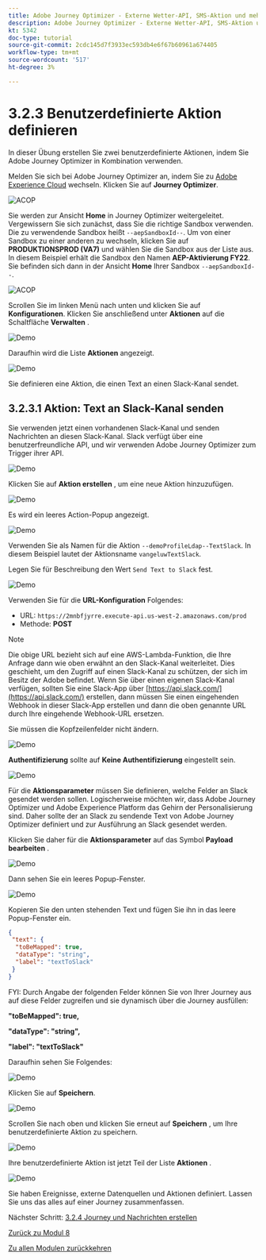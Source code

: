 ```yaml
---
title: Adobe Journey Optimizer - Externe Wetter-API, SMS-Aktion und mehr - Definition benutzerdefinierter Aktionen
description: Adobe Journey Optimizer - Externe Wetter-API, SMS-Aktion und mehr - Definition benutzerdefinierter Aktionen
kt: 5342
doc-type: tutorial
source-git-commit: 2cdc145d7f3933ec593db4e6f67b60961a674405
workflow-type: tm+mt
source-wordcount: '517'
ht-degree: 3%

---
```


# 3.2.3 Benutzerdefinierte Aktion definieren

In dieser Übung erstellen Sie zwei benutzerdefinierte Aktionen, indem Sie Adobe Journey Optimizer in Kombination verwenden.

Melden Sie sich bei Adobe Journey Optimizer an, indem Sie zu [Adobe Experience Cloud](https://experience.adobe.com) wechseln. Klicken Sie auf **Journey Optimizer**.

![ACOP](./../../../modules/ajo-b2c/module3.2/images/acophome.png)

Sie werden zur Ansicht **Home** in Journey Optimizer weitergeleitet. Vergewissern Sie sich zunächst, dass Sie die richtige Sandbox verwenden. Die zu verwendende Sandbox heißt `--aepSandboxId--`. Um von einer Sandbox zu einer anderen zu wechseln, klicken Sie auf **PRODUKTIONSPROD (VA7)** und wählen Sie die Sandbox aus der Liste aus. In diesem Beispiel erhält die Sandbox den Namen **AEP-Aktivierung FY22**. Sie befinden sich dann in der Ansicht **Home** Ihrer Sandbox `--aepSandboxId--`.

![ACOP](./../../../modules/ajo-b2c/module3.2/images/acoptriglp.png)

Scrollen Sie im linken Menü nach unten und klicken Sie auf **Konfigurationen**. Klicken Sie anschließend unter **Aktionen** auf die Schaltfläche **Verwalten** .

![Demo](./images/menuactions.png)

Daraufhin wird die Liste **Aktionen** angezeigt.

![Demo](./images/acthome.png)

Sie definieren eine Aktion, die einen Text an einen Slack-Kanal sendet.

## 3.2.3.1 Aktion: Text an Slack-Kanal senden

Sie verwenden jetzt einen vorhandenen Slack-Kanal und senden Nachrichten an diesen Slack-Kanal. Slack verfügt über eine benutzerfreundliche API, und wir verwenden Adobe Journey Optimizer zum Trigger ihrer API.

![Demo](./images/slack.png)

Klicken Sie auf **Aktion erstellen** , um eine neue Aktion hinzuzufügen.

![Demo](./images/adda.png)

Es wird ein leeres Action-Popup angezeigt.

![Demo](./images/emptyact.png)

Verwenden Sie als Namen für die Aktion `--demoProfileLdap--TextSlack`. In diesem Beispiel lautet der Aktionsname `vangeluwTextSlack`.

Legen Sie für Beschreibung den Wert `Send Text to Slack` fest.

![Demo](./images/slackname.png)

Verwenden Sie für die **URL-Konfiguration** Folgendes:

- URL: `https://2mnbfjyrre.execute-api.us-west-2.amazonaws.com/prod`
- Methode: **POST**

>[!NOTE]
>
>Die obige URL bezieht sich auf eine AWS-Lambda-Funktion, die Ihre Anfrage dann wie oben erwähnt an den Slack-Kanal weiterleitet. Dies geschieht, um den Zugriff auf einen Slack-Kanal zu schützen, der sich im Besitz der Adobe befindet. Wenn Sie über einen eigenen Slack-Kanal verfügen, sollten Sie eine Slack-App über [https://api.slack.com/](https://api.slack.com/) erstellen, dann müssen Sie einen eingehenden Webhook in dieser Slack-App erstellen und dann die oben genannte URL durch Ihre eingehende Webhook-URL ersetzen.

Sie müssen die Kopfzeilenfelder nicht ändern.

![Demo](./images/slackurl.png)

**Authentifizierung** sollte auf **Keine Authentifizierung** eingestellt sein.

![Demo](./images/slackauth.png)

Für die **Aktionsparameter** müssen Sie definieren, welche Felder an Slack gesendet werden sollen. Logischerweise möchten wir, dass Adobe Journey Optimizer und Adobe Experience Platform das Gehirn der Personalisierung sind. Daher sollte der an Slack zu sendende Text von Adobe Journey Optimizer definiert und zur Ausführung an Slack gesendet werden.

Klicken Sie daher für die **Aktionsparameter** auf das Symbol **Payload bearbeiten** .

![Demo](./images/slackmsgp.png)

Dann sehen Sie ein leeres Popup-Fenster.

![Demo](./images/slackmsgpopup.png)

Kopieren Sie den unten stehenden Text und fügen Sie ihn in das leere Popup-Fenster ein.

```json
{
 "text": {
  "toBeMapped": true,
  "dataType": "string",
  "label": "textToSlack"
 }
}
```

FYI: Durch Angabe der folgenden Felder können Sie von Ihrer Journey aus auf diese Felder zugreifen und sie dynamisch über die Journey ausfüllen:

**&quot;toBeMapped&quot;: true,**

**&quot;dataType&quot;: &quot;string&quot;,**

**&quot;label&quot;: &quot;textToSlack&quot;**

Daraufhin sehen Sie Folgendes:

![Demo](./images/slackmsgpopup1.png)

Klicken Sie auf **Speichern**.

![Demo](./images/twiliomsgpopup2.png)

Scrollen Sie nach oben und klicken Sie erneut auf **Speichern** , um Ihre benutzerdefinierte Aktion zu speichern.

![Demo](./images/slackmsgpopup3.png)

Ihre benutzerdefinierte Aktion ist jetzt Teil der Liste **Aktionen** .

![Demo](./images/slackdone.png)

Sie haben Ereignisse, externe Datenquellen und Aktionen definiert. Lassen Sie uns das alles auf einer Journey zusammenfassen.

Nächster Schritt: [3.2.4 Journey und Nachrichten erstellen](./ex4.md)

[Zurück zu Modul 8](journey-orchestration-external-weather-api-sms.md)

[Zu allen Modulen zurückkehren](../../../overview.md)
